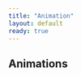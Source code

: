 ```yaml
---
title: "Animation"
layout: default
ready: true
---
```


## Animations



<!-- ### Basketball animation from 10/19 lecture -->
<!-- <details> -->
<!-- <summary>Basketball histogram</summary> -->
<!-- <img src="/web/info/gifs/bball.gif"> -->
<!-- </details> -->

<!-- ### Quantiles and Highester Posterior Density (10/21 lecture) -->

<!-- <details> -->
<!-- <summary>Highest posterior density </summary> -->
<!-- <img src="/web/info/gifs/beta_hpd.gif" style="width:600px; height: auto;"> -->
<!-- </details> -->

<!-- <details> -->
<!-- <summary>HPD vs Quantile Interval </summary> -->
<!-- <img src="/web/info/gifs/hpd_v_quantile.gif" style="width: 600px; height: auto;"> -->
<!-- </details> -->

<!-- ### Monte Carlo Sampling (10/26) -->

<!-- <details> -->
<!-- <summary>Monte Carlo Estimates of Probabilities</summary> -->
<!-- <div class="row"> -->
<!--   <div class="column"> -->
<!--     <img src="/web/info/gifs/cdf_z_zero.gif" style="width:450px; height: auto;"> -->
<!--   </div> -->
<!--   <div class="column"> -->
<!--     <img src="/web/info/gifs/cdf_z_95.gif" style="width:450px; height: auto;"> -->
<!--   </div> -->
<!-- </div> -->
<!-- </details> -->

<!-- <details> -->
<!-- <summary>Inversion Sampling</summary> -->
<!-- <img src="/web/info/gifs/inversion.gif" style="width: 600px; height: auto;"> -->
<!-- </details> -->

<!-- <details> -->
<!-- <summary>Rejection Sampling </summary> -->
<!-- <div class="row"> -->
<!--   <div class="column"> -->
<!--     <img src="/web/info/gifs/rs_gif-1.gif" style="width:300px; height: auto;"> -->
<!--   </div> -->
<!--   <div class="column"> -->
<!--     <img src="/web/info/gifs/rs_gif2-1.gif" style="width:300px; height: auto;"> -->
<!--   </div> -->
<!--   <div class="column"> -->
<!--     <img src="/web/info/gifs/rs_gif3-1.gif" style="width:300px; height: auto;"> -->
<!--   </div> -->
<!-- </div> -->
<!-- </details> -->

<!-- ### Markov Chain Monte Carlo (11/16) -->

<!-- <details> -->
<!-- <summary>Independence Sampling </summary> -->
<!-- <img src="/web/info/gifs/indep_side_by_side-1.gif" style="width: 800px; height: auto;"> -->
<!-- </details> -->


<!-- <details> -->
<!-- <summary>Metropolis-Hastings</summary> -->
<!-- <div class="row"> -->
<!--   <div class="column"> -->
<!--     <img src="/web/info/gifs/metrop_example-1.gif" style="width:450px; height: auto;"> -->
<!--   </div> -->
<!--   <div class="column"> -->
<!--     <img src="/web/info/gifs/metrop_example2-1.gif" style="width:450px; height: auto;"> -->
<!--   </div> -->
<!-- </div> -->
<!-- </details> -->

<!-- <details> -->
<!-- <summary>Metropolis-Hastings (small jump)</summary> -->
<!-- <img src="/web/info/gifs/metrop_side_by_side_05-1.gif" style="width: 800px; height: auto;"> -->
<!-- </details> -->
<!-- <details> -->
<!-- <summary>Metropolis-Hastings (large jump) </summary> -->
<!-- <img src="/web/info/gifs/metrop_side_by_side_2-1.gif" style="width: 800px; height: auto;"> -->
<!-- </details> -->

<!-- ### Markov Chain Monte Carlo (11/22) -->

<!-- <details> -->
<!-- <summary>Bivariate, two chains, large jump</summary> -->
<!-- <img src="/web/info/gifs/midge_ani2-1.gif" style="width: 800px; height: auto;"> -->
<!-- </details> -->
<!-- <details> -->
<!-- <summary>Bivariate, two chains, small jump </summary> -->
<!-- <img src="/web/info/gifs/midge_ani2-1.gif" style="width: 800px; height: auto;"> -->
<!-- </details> -->


<!-- <details> -->
<!-- <summary>Gibbs Sampling Midge Fly</summary> -->
<!--   <img src="/web/info/gifs/gibbs-1.gif" style="width:550px; height: auto;"> -->
<!-- </details> -->
<!-- <summary> -->

<!-- <details> -->
<!-- <summary>Gibbs Sampling Bivariate Normal</summary> -->
<!-- <div class="row"> -->
<!--   <img src="/web/info/gifs/normal_samples_01-1.gif" style="width:550px; height: auto;"> -->
<!-- </div> -->
<!-- <div class="row"> -->
<!--   <img src="/web/info/gifs/normal_samples_05-1.gif" style="width:550px; height: auto;"> -->
<!-- </div> -->
<!-- <div class="row"> -->
<!--   <img src="/web/info/gifs/normal_samples_09-1.gif" style="width:550px; height: auto;"> -->
<!-- </div> -->
<!-- </details> -->


